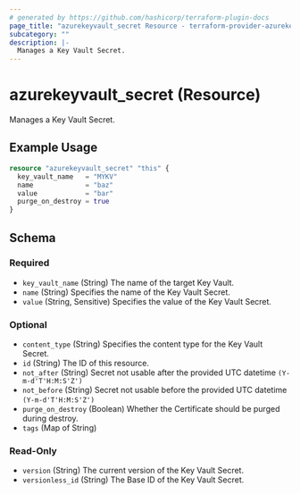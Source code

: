 ```yaml
---
# generated by https://github.com/hashicorp/terraform-plugin-docs
page_title: "azurekeyvault_secret Resource - terraform-provider-azurekeyvault"
subcategory: ""
description: |-
  Manages a Key Vault Secret.
---
```


# azurekeyvault_secret (Resource)

Manages a Key Vault Secret.

## Example Usage

```terraform
resource "azurekeyvault_secret" "this" {
  key_vault_name   = "MYKV"
  name             = "baz"
  value            = "bar"
  purge_on_destroy = true
}
```

<!-- schema generated by tfplugindocs -->
## Schema

### Required

- `key_vault_name` (String) The name of the target Key Vault.
- `name` (String) Specifies the name of the Key Vault Secret.
- `value` (String, Sensitive) Specifies the value of the Key Vault Secret.

### Optional

- `content_type` (String) Specifies the content type for the Key Vault Secret.
- `id` (String) The ID of this resource.
- `not_after` (String) Secret not usable after the provided UTC datetime `(Y-m-d'T'H:M:S'Z')`
- `not_before` (String) Secret not usable before the provided UTC datetime `(Y-m-d'T'H:M:S'Z')`
- `purge_on_destroy` (Boolean) Whether the Certificate should be purged during destroy.
- `tags` (Map of String)

### Read-Only

- `version` (String) The current version of the Key Vault Secret.
- `versionless_id` (String) The Base ID of the Key Vault Secret.


